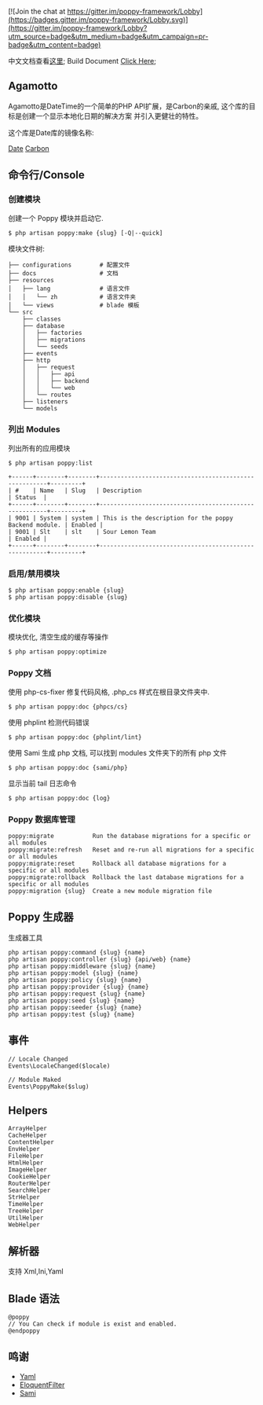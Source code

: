 
[![Join the chat at https://gitter.im/poppy-framework/Lobby](https://badges.gitter.im/poppy-framework/Lobby.svg)](https://gitter.im/poppy-framework/Lobby?utm_source=badge&utm_medium=badge&utm_campaign=pr-badge&utm_content=badge)

中文文档查看[这里](../docs/README_Zh-cn.md);
Build Document [Click Here](../docs/build.md);

## Agamotto

Agamotto是DateTime的一个简单的PHP API扩展，是Carbon的亲戚, 这个库的目标是创建一个显示本地化日期的解决方案
并引入更健壮的特性。

这个库是Date库的镜像名称:

[Date](https://github.com/jenssegers/date)
[Carbon](https://github.com/briannesbitt/carbon)

## 命令行/Console

### 创建模块

创建一个 Poppy 模块并启动它. 

```
$ php artisan poppy:make {slug} [-Q|--quick]
```

模块文件树: 

```
├── configurations        # 配置文件
├── docs                  # 文档
├── resources             
│   ├── lang              # 语言文件
│   │   └── zh            # 语言文件夹
│   └── views             # blade 模板
└── src
    ├── classes
    ├── database
    │   ├── factories
    │   ├── migrations
    │   └── seeds
    ├── events
    ├── http
    │   ├── request
    │   │   ├── api
    │   │   ├── backend
    │   │   └── web
    │   └── routes
    ├── listeners
    └── models
```
### 列出 Modules

列出所有的应用模块

```
$ php artisan poppy:list

+------+--------+--------+-------------------------------------------------------+---------+
| #    | Name   | Slug   | Description                                           | Status  |
+------+--------+--------+-------------------------------------------------------+---------+
| 9001 | System | system | This is the description for the poppy Backend module. | Enabled |
| 9001 | Slt    | slt    | Sour Lemon Team                                       | Enabled |
+------+--------+--------+-------------------------------------------------------+---------+
```

### 启用/禁用模块

```
$ php artisan poppy:enable {slug}
$ php artisan poppy:disable {slug}
```

### 优化模块

模块优化, 清空生成的缓存等操作

```
$ php artisan poppy:optimize
```

### Poppy 文档

使用 php-cs-fixer 修复代码风格, .php_cs 样式在根目录文件夹中.
```
$ php artisan poppy:doc {phpcs/cs} 
```

使用 phplint 检测代码错误
```
$ php artisan poppy:doc {phplint/lint} 
```

使用 Sami 生成 php 文档, 可以找到 modules 文件夹下的所有 php 文件

```
$ php artisan poppy:doc {sami/php} 
```

显示当前 tail 日志命令

```
$ php artisan poppy:doc {log} 
```

### Poppy 数据库管理

```
poppy:migrate           Run the database migrations for a specific or all modules
poppy:migrate:refresh   Reset and re-run all migrations for a specific or all modules
poppy:migrate:reset     Rollback all database migrations for a specific or all modules
poppy:migrate:rollback  Rollback the last database migrations for a specific or all modules
poppy:migration {slug}  Create a new module migration file
```

## Poppy 生成器

生成器工具

```
php artisan poppy:command {slug} {name}
php artisan poppy:controller {slug} {api/web} {name}
php artisan poppy:middleware {slug} {name}
php artisan poppy:model {slug} {name}
php artisan poppy:policy {slug} {name}
php artisan poppy:provider {slug} {name}
php artisan poppy:request {slug} {name}
php artisan poppy:seed {slug} {name}
php artisan poppy:seeder {slug} {name}
php artisan poppy:test {slug} {name}
```


## 事件

```
// Locale Changed
Events\LocaleChanged($locale)

// Module Maked
Events\PoppyMake($slug)
```

## Helpers

```
ArrayHelper
CacheHelper
ContentHelper
EnvHelper
FileHelper
HtmlHelper
ImageHelper
CookieHelper
RouterHelper
SearchHelper
StrHelper
TimeHelper
TreeHelper
UtilHelper
WebHelper
```

## 解析器

支持 Xml,Ini,Yaml

## Blade 语法

```
@poppy
// You Can check if module is exist and enabled.
@endpoppy
```

## 鸣谢

- [Yaml](http://nodeca.github.io/js-yaml/)
- [EloquentFilter](https://github.com/Tucker-Eric/EloquentFilter)
- [Sami](https://github.com/FriendsOfPHP/Sami) 